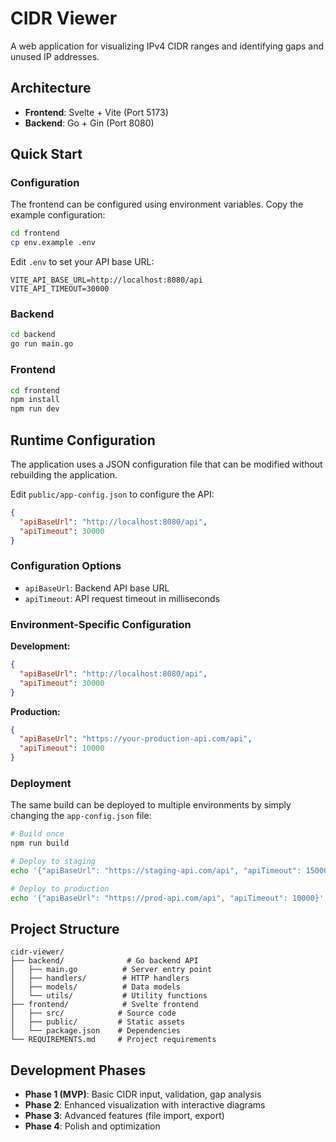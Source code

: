 # CIDR Viewer

A web application for visualizing IPv4 CIDR ranges and identifying gaps and unused IP addresses.

## Architecture

- **Frontend**: Svelte + Vite (Port 5173)
- **Backend**: Go + Gin (Port 8080)

## Quick Start

### Configuration

The frontend can be configured using environment variables. Copy the example configuration:

```bash
cd frontend
cp env.example .env
```

Edit `.env` to set your API base URL:

```env
VITE_API_BASE_URL=http://localhost:8080/api
VITE_API_TIMEOUT=30000
```

### Backend

```bash
cd backend
go run main.go
```

### Frontend

```bash
cd frontend
npm install
npm run dev
```

## Runtime Configuration

The application uses a JSON configuration file that can be modified without rebuilding the application.

Edit `public/app-config.json` to configure the API:

```json
{
  "apiBaseUrl": "http://localhost:8080/api",
  "apiTimeout": 30000
}
```

### Configuration Options

- `apiBaseUrl`: Backend API base URL
- `apiTimeout`: API request timeout in milliseconds

### Environment-Specific Configuration

**Development:**
```json
{
  "apiBaseUrl": "http://localhost:8080/api",
  "apiTimeout": 30000
}
```

**Production:**
```json
{
  "apiBaseUrl": "https://your-production-api.com/api",
  "apiTimeout": 10000
}
```

### Deployment

The same build can be deployed to multiple environments by simply changing the `app-config.json` file:

```bash
# Build once
npm run build

# Deploy to staging
echo '{"apiBaseUrl": "https://staging-api.com/api", "apiTimeout": 15000}' > dist/app-config.json

# Deploy to production  
echo '{"apiBaseUrl": "https://prod-api.com/api", "apiTimeout": 10000}' > dist/app-config.json
```

## Project Structure

```
cidr-viewer/
├── backend/              # Go backend API
│   ├── main.go          # Server entry point
│   ├── handlers/        # HTTP handlers
│   ├── models/          # Data models
│   └── utils/           # Utility functions
├── frontend/            # Svelte frontend
│   ├── src/            # Source code
│   ├── public/         # Static assets
│   └── package.json    # Dependencies
└── REQUIREMENTS.md     # Project requirements
```

## Development Phases

- **Phase 1 (MVP)**: Basic CIDR input, validation, gap analysis
- **Phase 2**: Enhanced visualization with interactive diagrams
- **Phase 3**: Advanced features (file import, export)
- **Phase 4**: Polish and optimization
